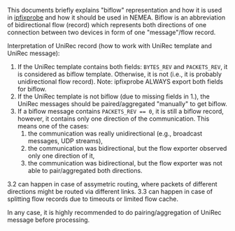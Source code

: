 This documents briefly explains "biflow" representation and how it is used in
[ipfixprobe](https://github.com/CESNET/ipfixprobe) and how it should be used in
NEMEA. Biflow is an abbreviation of bidirectional flow (record) which
represents both directions of one connection between two devices in form of one
"message"/flow record.

Interpretation of UniRec record (how to work with UniRec template and UniRec
message):

1. If the UniRec template contains both fields: `BYTES_REV` and `PACKETS_REV`,
   it is considered as biflow template. Otherwise, it is not (i.e., it is
   probably unidirectional flow record). Note: ipfixprobe ALWAYS export both
   fields for biflow.
2. If the UniRec template is not biflow (due to missing fields in 1.), the
   UniRec messages should be paired/aggregated "manually" to get biflow.
3. If a biflow message contains `PACKETS_REV == 0`, it is still a biflow
   record, however, it contains only one direction of the communication. This
   means one of the cases:
    1. the communication was really unidirectional (e.g., broadcast messages, UDP streams),
    2. the communication was bidirectional, but the flow exporter observed only
       one direction of it,
    3. the communication was bidirectional, but the flow exporter was not able
       to pair/aggregated both directions.

3.2 can happen in case of assymetric routing, where packets of different
directions might be routed via different links.
3.3 can happen in case of splitting flow records due to timeouts or limited
flow cache.

In any case, it is highly recommended to do pairing/aggregation of UniRec
message before processing.

